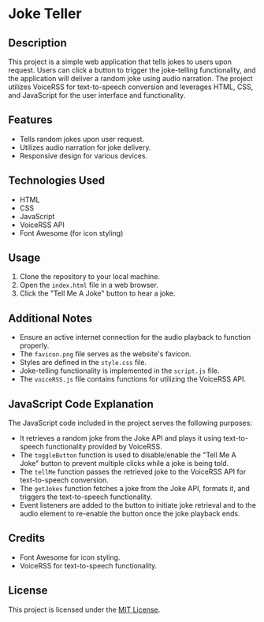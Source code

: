 # Joke Teller

## Description
This project is a simple web application that tells jokes to users upon request. Users can click a button to trigger the joke-telling functionality, and the application will deliver a random joke using audio narration. The project utilizes VoiceRSS for text-to-speech conversion and leverages HTML, CSS, and JavaScript for the user interface and functionality.

## Features
- Tells random jokes upon user request.
- Utilizes audio narration for joke delivery.
- Responsive design for various devices.

## Technologies Used
- HTML
- CSS
- JavaScript
- VoiceRSS API
- Font Awesome (for icon styling)

## Usage
1. Clone the repository to your local machine.
2. Open the `index.html` file in a web browser.
3. Click the "Tell Me A Joke" button to hear a joke.

## Additional Notes
- Ensure an active internet connection for the audio playback to function properly.
- The `favicon.png` file serves as the website's favicon.
- Styles are defined in the `style.css` file.
- Joke-telling functionality is implemented in the `script.js` file.
- The `voiceRSS.js` file contains functions for utilizing the VoiceRSS API.

## JavaScript Code Explanation
The JavaScript code included in the project serves the following purposes:
- It retrieves a random joke from the Joke API and plays it using text-to-speech functionality provided by VoiceRSS.
- The `toggleButton` function is used to disable/enable the "Tell Me A Joke" button to prevent multiple clicks while a joke is being told.
- The `tellMe` function passes the retrieved joke to the VoiceRSS API for text-to-speech conversion.
- The `getJokes` function fetches a joke from the Joke API, formats it, and triggers the text-to-speech functionality.
- Event listeners are added to the button to initiate joke retrieval and to the audio element to re-enable the button once the joke playback ends.

## Credits
- Font Awesome for icon styling.
- VoiceRSS for text-to-speech functionality.

## License
This project is licensed under the [MIT License](LICENSE).
